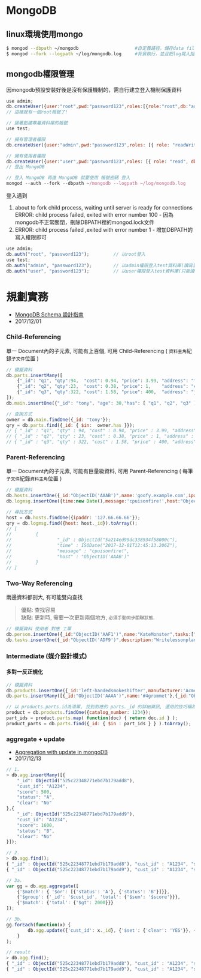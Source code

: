 # MongoDB

## linux環境使用mongo

```sh
$ mongod --dbpath ~/mongodb                     #自定義路徑，儲存data files
$ mongod --fork --logpath ~/log/mongodb.log     #背景執行，並且把log寫入指定log檔
```


## mongodb權限管理

因mongodb預設安裝好後是沒有保護機制的，需自行建立登入機制保護資料

```js
use admin;
db.createUser({user:"root",pwd:"password123",roles:[{role:"root",db:"admin"}]});
// 這樣就有一個root帳號了!

// 接著創建專屬資料庫的帳號
use test;

// 擁有管理者權限
db.createUser({user:"admin",pwd:"password123",roles: [{ role: "readWrite", db: "test" }]});

// 擁有使用者權限
db.createUser({user:"user",pwd:"password123",roles: [{ role: "read", db: "test" }]});
// 登出 MongoDB

// 登入 MongoDB 再進 MongoDB 就要使用 帳號密碼 登入
mongod --auth --fork --dbpath ~/mongodb --logpath ~/log/mongodb.log
```


登入遇到

1. about to fork child process, waiting until server is ready for connections ERROR: child process failed, exited with error number 100 - 因為mongodb不正常關閉，刪除DBPATH裡的mongod.lock文件
2. ERROR:  child process failed ,exited with error number 1 - 增加DBPATH的寫入權限即可


```js
use admin;
db.auth("root", "password123");         // 以root登入
use test;
db.auth("admin", "password123");        // 以admin權限登入test資料庫(讀寫皆可)
db.auth("user", "password123");         // 以user權限登入test資料庫(只能讀)
```



# 規劃實務

- [MongoDB Schema 設計指南](https://blog.toright.com/posts/4483/mongodb-schema-%E8%A8%AD%E8%A8%88%E6%8C%87%E5%8D%97.html)
- 2017/12/01


### Child-Referencing

單一 Document內的子元素, 可能有上百個, 可用 Child-Referencing ( `資料主角`紀錄`子文件`位置 )

```js
// 模擬資料
db.parts.insertMany([
    {"_id": "q1", "qty":94,  "cost": 0.94, "price": 3.99, "address": "tw" },
    {"_id": "q2", "qty":23,  "cost": 0.38, "price": 1,    "address": "cn" },
    {"_id": "q3", "qty":322, "cost": 1.58, "price": 400,  "address": "jp" }
]);
db.main.insertOne({"_id": "tony", "age": 30,"has": [ "q1", "q2", "q3" ]});

// 查詢方式
owner = db.main.findOne({_id: 'tony'});
qry = db.parts.find({_id: { $in:  owner.has }});
// { "_id" : "q1", "qty" : 94, "cost" : 0.94, "price" : 3.99, "address" : "tw" }
// { "_id" : "q2", "qty" : 23, "cost" : 0.38, "price" : 1, "address" : "cn" }
// { "_id" : "q3", "qty" : 322, "cost" : 1.58, "price" : 400, "address" : "jp" }
```


### Parent-Referencing

單一 Document內的子元素, 可能有巨量級資料, 可用 Parent-Referencing ( 每筆`子文件`紀錄`資料主角`位置 )

```js
// 模擬資料
db.hosts.insertOne({_id:"ObjectID('AAAB')",name:'goofy.example.com',ipaddr:'127.66.66.66'});
db.logmsg.insertOne({time:new Date(),message:'cpuisonfire!',host:"ObjectID('AAAB')"});

// 尋找方式
host = db.hosts.findOne({ipaddr: '127.66.66.66'});
qry = db.logmsg.find({host: host._id}).toArray();
// [
//         {
//                 "_id" : ObjectId("5a214ed99dc338934f58000c"),
//                 "time" : ISODate("2017-12-01T12:45:13.206Z"),
//                 "message" : "cpuisonfire!",
//                 "host" : "ObjectID('AAAB')"
//         }
// ]
```


### Two-Way Referencing

兩邊資料都剖大, 有可能雙向查找

> 優點: 查找容易<br />
  缺點: 更新時, 需要一次更新兩個地方, `必須手動同步關聯狀態`.
```js
// 模擬資料 使用者 對應 工單
db.person.insertOne({_id:"ObjectID('AAF1')",name:"KateMonster",tasks:["ObjectID('ADF9')","ObjectID('AE02')","ObjectID('AE73')"]})
db.tasks.insertOne({_id:"ObjectID('ADF9')",description:"Writelessonplan",due_date:new Date(),owner:"ObjectID('AAF1')"})
```


### Intermediate (媒介設計模式)

#### 多對一反正規化

```js
// 模擬資料
db.products.insertOne({_id:'left-handedsmokeshifter',manufacturer:'AcmeCorp',catalog_number:1234,parts:[{id:"ObjectID('F17C')",name:'fanbladeassembly'},{id:"ObjectID('D2AA')",name:'powerswitch'}]});
db.parts.insertMany([{_id:"ObjectID('AAAA')",name:'#4grommet'},{_id:"ObjectID('F17C')",name:'fanbladeassembly'},{_id:"ObjectID('D2AA')",name:'powerswitch'}])

// 以 products.parts.id為清單, 找到對應的 parts._id 的詳細資訊, 運用的技巧稱為 Application-level Join
product = db.products.findOne({catalog_number: 1234});
part_ids = product.parts.map( function(doc) { return doc.id } );
product_parts = db.parts.find({_id: { $in : part_ids } } ).toArray();
```


### aggregate + update

- [Aggregation with update in mongoDB](https://stackoverflow.com/questions/19384871/aggregation-with-update-in-mongodb)
- 2017/12/13

```js
// 1. 
> db.agg.insertMany([{ 
    "_id": ObjectId("525c22348771ebd7b179add8"), 
    "cust_id": "A1234", 
    "score": 500, 
    "status": "A",
    "clear": "No"
},{ 
    "_id": ObjectId("525c22348771ebd7b179add9"), 
    "cust_id": "A1234", 
    "score": 1600, 
    "status": "B",
    "clear": "No"
}]);

// 2.
> db.agg.find();
{ "_id" : ObjectId("525c22348771ebd7b179add8"), "cust_id" : "A1234", "score" : 500, "status" : "A", "clear" : "No" }
{ "_id" : ObjectId("525c22348771ebd7b179add9"), "cust_id" : "A1234", "score" : 1600, "status" : "B", "clear" : "No" }

// 3a.
var gg = db.agg.aggregate([
    {'$match': { '$or': [{'status': 'A'}, {'status': 'B'}]}},
    {'$group': {'_id': '$cust_id', 'total': {'$sum': '$score'}}},
    {'$match': {'total': {'$gt': 2000}}}
]);

// 3b.
gg.forEach(function(x) {
        db.agg.update({'cust_id': x._id}, {'$set': {'clear': 'YES'}}, {'multi': true});
    }
);

// result
> db.agg.find();
{ "_id" : ObjectId("525c22348771ebd7b179add8"), "cust_id" : "A1234", "score" : 500, "status" : "A", "clear" : "YES" }
{ "_id" : ObjectId("525c22348771ebd7b179add9"), "cust_id" : "A1234", "score" : 1600, "status" : "B", "clear" : "YES" }
```
